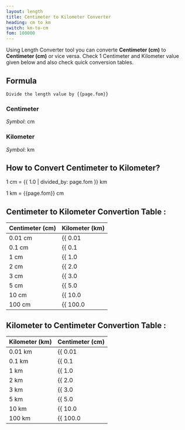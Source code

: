 ```yaml
---
layout: length
title: Centimeter to Kilometer Converter
heading: cm to km
switch: km-to-cm
fom: 100000
---
```


Using Length Converter tool you can converte **Centimeter (cm)** to **Centimeter (cm)** or vice versa. Check 1 Centimeter and Kilometer value given below and also check quick conversion tables.

## Formula
`Divide the length value by {{page.fom}}`

### Centimeter
*Symbol*: cm

### Kilometer
*Symbol*: km

## How to Convert Centimeter to Kilometer?
1 cm = {{ 1.0 | divided_by: page.fom }} km

1 km = {{page.fom}} cm

## Centimeter to Kilometer Convertion Table :

| Centimeter (cm) | Kilometer (km) |
| ---- | ---- |
| 0.01 cm | {{ 0.01 | divided_by: page.fom | round: 12 }} km |
| 0.1 cm | {{ 0.1 | divided_by: page.fom | round: 12 }} km |
| 1 cm | {{ 1.0 | divided_by: page.fom | round: 12 }} km |
| 2 cm | {{ 2.0 | divided_by: page.fom | round: 12 }} km |
| 3 cm | {{ 3.0 | divided_by: page.fom | round: 12 }} km |
| 5 cm | {{ 5.0 | divided_by: page.fom | round: 12 }} km |
| 10 cm | {{ 10.0 | divided_by: page.fom | round: 12 }} km |
| 100 cm | {{ 100.0 | divided_by: page.fom | round: 12 }} km |

## Kilometer to Centimeter Convertion Table :

| Kilometer (km) | Centimeter (cm) |
| ---- | ---- |
| 0.01 km | {{ 0.01 | times: page.fom | round: 12 }} cm |
| 0.1 km | {{ 0.1 | times: page.fom | round: 12 }} cm |
| 1 km | {{ 1.0 | times: page.fom | round: 12 }} cm |
| 2 km | {{ 2.0 | times: page.fom | round: 12 }} cm |
| 3 km | {{ 3.0 | times: page.fom | round: 12 }} cm |
| 5 km | {{ 5.0 | times: page.fom | round: 12 }} cm |
| 10 km | {{ 10.0 | times: page.fom | round: 12 }} cm |
| 100 km | {{ 100.0 | times: page.fom | round: 12 }} cm |

<script>
selectInput[3].selected = true
selectOutput[8].selected = true
</script>
